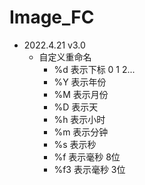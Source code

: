 # Image_FC
+ 2022.4.21 v3.0
	+ 自定义重命名
		+ %d 表示下标 0 1 2...
		+ %Y 表示年份
		+ %M 表示月份
		+ %D 表示天
		+ %h 表示小时
		+ %m 表示分钟
		+ %s 表示秒
		+ %f 表示毫秒 8位
		+ %f3 表示毫秒 3位